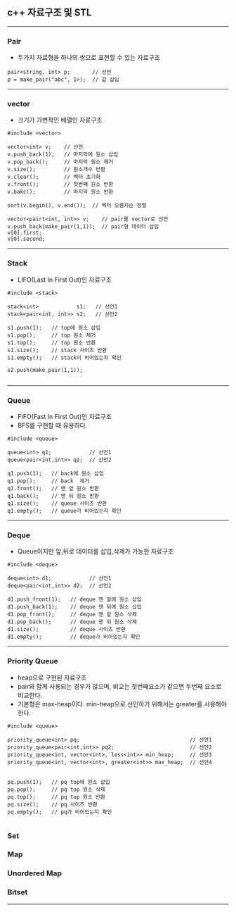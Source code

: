 ## c++ 자료구조 및 STL

<hr>

### Pair
- 두가지 자료형을 하나의 쌍으로 표현할 수 있는 자료구조

```
pair<string, int> p;       // 선언
p = make_pair("abc", 1>);  // 값 삽입

```
<hr>

### vector
- 크기가 가변적인 배열인 자료구조

```
#include <vector>

vector<int> v;    // 선언
v.push_back(1);   // 마지막에 원소 삽입
v.pop_back();     // 마지막 원소 제거
v.size();         // 원소개수 반환
v.clear();        // 벡터 초기화
v.front();        // 첫번째 원소 반환
v.bakc();         // 마지막 원소 반환

sort(v.begin(), v.end());  // 벡터 오름차순 정렬

vector<pairt<int, int>> v;    // pair를 vector로 선언
v.push_back(make_pair(1,1));  // pair형 데이터 삽입
v[0].first;
v[0].second;

```

<hr>

### Stack
- LIFO(Last In First Out)인 자료구조

```
#include <stack>

stack<int>            s1;   // 선언1
stack<pair<int, int>> s2;   // 선언2

s1.push(1);   // top에 원소 삽입
s1.pop();     // top 원소 제거
s1.top();     // top 원소 반환
s1.size();    // stack 사이즈 반환
s1.empty();   // stack이 비어있는지 확인

s2.push(make_pair(1,1));
  
```

<hr>
  
### Queue
- FIFO(Fast In First Out)인 자료구조
- BFS를 구현할 때 유용하다.

```
#include <queue>

queue<int> q1;            // 선언1
queue<pair<int,int>> q2;  // 선언2

q1.push(1);   // back에 원소 삽입
q1.pop();     // back  제거
q1.front();   // 맨 앞 원소 반환
q1.back();    // 맨 뒤 원소 반환
q1.size();    // queue 사이즈 반환
q1.empty();   // queue가 비어있는지 확인

```

<hr>

### Deque
- Queue이지만 앞,뒤로 데이터를 삽입,삭제가 가능한 자료구조

```
#include <deque>

deque<int> d1;            // 선언1
deque<pair<int,int>> d2;  // 선언2

d1.push_front(1);   // deque 맨 앞에 원소 삽입
d1.push_back(1);    // deque 맨 뒤에 원소 삽입
d1.pop_front();     // deque 맨 앞 원소 삭제
d1.pop_back();      // deque 맨 뒤 원소 삭제
d1.size();          // deque 사이즈 반환
d1.empty();         // deque가 비어있는지 확인

```

<hr>

### Priority Queue
- heap으로 구현된 자료구조
- pair와 함께 사용되는 경우가 많으며, 비교는 첫번째요소가 같으면 두번째 요소로 비교한다.
- 기본형은 max-heap이다. min-heap으로 선인하기 위해서는 greater를 사용해야한다.

```
#include <queue>

priority_queue<int> pq;                                   // 선언1
priority_queue<pair<int,int>> pq2;                        // 선언2
priority_queue<int, vector<int>, less<int>> min_heap;     // 선언3
priority_queue<int, vector<int>, greater<int>> max_heap;  // 선언4


pq.push(1);   // pq top에 원소 삽입
pq.pop();     // pq top 원소 삭제
pq.top();     // pq top 원소 반환
pq.size();    // pq 사이즈 반환
pq.empty();   // pq가 비어있는지 확인
  
```
  

### Set


### Map


### Unordered Map




### Bitset

<hr>
